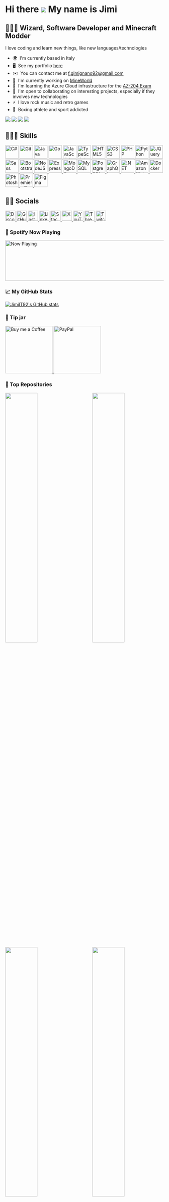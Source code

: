 Hi there ![](https://user-images.githubusercontent.com/18350557/176309783-0785949b-9127-417c-8b55-ab5a4333674e.gif) My name is Jimi
============================================================================================================================

🧙🏼‍♂️ Wizard, Software Developer and Minecraft Modder
-----------------------------------------------

I love coding and learn new things, like new languages/technologies

* 🌍  I'm currently based in Italy
* 🖥️  See my portfolio [here](http://francescogimignano.github.io/Portfolio/)
* ✉️  You can contact me at [f.gimignano92@gmail.com](mailto:f.gimignano92@gmail.com)
* 🚀  I'm currently working on [MineWorld](http://mineworldminecraft.altervista.org/blog/wp-admin/index.php)
* 🧠  I'm learning the Azure Cloud infrastructure for the [AZ-204 Exam](https://learn.microsoft.com/en-us/credentials/certifications/exams/az-204/)
* 🤝  I'm open to collaborating on interesting projects, especially if they involves new technologies
* ⚡  I love rock music and retro games
* 🥊  Boxing athlete and sport addicted

<a href="https://www.github.com/JimiIT92" target="_blank" rel="noreferrer noopener"><img src="https://img.shields.io/github/followers/JimiIT92?logo=github&style=social&color=14b8a6&labelColor=1c1917" /></a>
<a href="https://www.x.com/jimiauditore" target="_blank" rel="noreferrer noopener"><img src="https://img.shields.io/twitter/follow/jimiauditore?logo=twitter&style=social&labelColor=1c1917"/></a>
<a href="https://www.youtube.com/@minehendrix" target="_blank" rel="noreferrer noopener"><img src="https://img.shields.io/youtube/channel/subscribers/UCQMKod7OLyusuyzV4dSHBvQ?logo=youtube&style=social&labelColor=1c1917&label=YouTube"/></a>
<a href="https://www.twitch.tv/minehendrix" target="_blank" rel="noreferrer noopener"><img src="https://img.shields.io/twitch/status/minehendrix?logo=twitch&style=social&color=14b8a6&labelColor=1c1917&label=Twitch" /></a>

## 👨🏼‍💻 Skills

<p>
  <a href="https://docs.microsoft.com/en-us/dotnet/csharp/" target="_blank" rel="noreferrer noopener">
    <picture>
        <source media="(prefers-color-scheme: dark)" srcset="https://raw.githubusercontent.com/danielcranney/readme-generator/main/public/icons/skills/csharp-colored.svg" />
        <source media="(prefers-color-scheme: light)" srcset="https://raw.githubusercontent.com/danielcranney/readme-generator/main/public/icons/skills/csharp-colored.svg" />
        <img src="https://raw.githubusercontent.com/danielcranney/readme-generator/main/public/icons/skills/csharp-colored.svg" width="42" height="42" alt="C#" title="C#" />
    </picture>
  </a>
  <a href="https://git-scm.com/" target="_blank" rel="noreferrer noopener">
      <picture>
          <source media="(prefers-color-scheme: dark)" srcset="https://raw.githubusercontent.com/danielcranney/readme-generator/main/public/icons/skills/git-colored.svg" />
          <source media="(prefers-color-scheme: light)" srcset="https://raw.githubusercontent.com/danielcranney/readme-generator/main/public/icons/skills/git-colored.svg" />
        <img src="https://raw.githubusercontent.com/danielcranney/readme-generator/main/public/icons/skills/git-colored.svg" width="42" height="42" alt="Git" title="Git" />
      </picture>
  </a>
  <a href="https://www.oracle.com/java/" target="_blank" rel="noreferrer noopener">
      <picture>
          <source media="(prefers-color-scheme: dark)" srcset="https://raw.githubusercontent.com/danielcranney/readme-generator/main/public/icons/skills/java-colored.svg" />
          <source media="(prefers-color-scheme: light)" srcset="https://raw.githubusercontent.com/danielcranney/readme-generator/main/public/icons/skills/java-colored.svg" />
        <img src="https://raw.githubusercontent.com/danielcranney/readme-generator/main/public/icons/skills/java-colored.svg" width="42" height="42" alt="Java" title="Java" />
      </picture>
  </a>
  <a href="https://go.dev/doc/" target="_blank" rel="noreferrer noopener">
      <picture>
          <source media="(prefers-color-scheme: dark)" srcset="https://raw.githubusercontent.com/danielcranney/readme-generator/main/public/icons/skills/go-colored.svg" />
          <source media="(prefers-color-scheme: light)" srcset="https://raw.githubusercontent.com/danielcranney/readme-generator/main/public/icons/skills/go-colored.svg" />
        <img src="https://raw.githubusercontent.com/danielcranney/readme-generator/main/public/icons/skills/go-colored.svg" width="42" height="42" alt="Go" title="Go" />
      </picture>
  </a>
  <a href="https://developer.mozilla.org/en-US/docs/Web/JavaScript" target="_blank" rel="noreferrer noopener">
      <picture>
          <source media="(prefers-color-scheme: dark)" srcset="https://raw.githubusercontent.com/danielcranney/readme-generator/main/public/icons/skills/javascript-colored.svg" />
          <source media="(prefers-color-scheme: light)" srcset="https://raw.githubusercontent.com/danielcranney/readme-generator/main/public/icons/skills/javascript-colored.svg" />
        <img src="https://raw.githubusercontent.com/danielcranney/readme-generator/main/public/icons/skills/javascript-colored.svg" width="42" height="42" alt="JavaScript" title="JavaScript" />
      </picture>
  </a>
  <a href="https://www.typescriptlang.org/" target="_blank" rel="noreferrer noopener">
      <picture>
          <source media="(prefers-color-scheme: dark)" srcset="https://raw.githubusercontent.com/danielcranney/readme-generator/main/public/icons/skills/typescript-colored.svg" />
          <source media="(prefers-color-scheme: light)" srcset="https://raw.githubusercontent.com/danielcranney/readme-generator/main/public/icons/skills/typescript-colored.svg" />
        <img src="https://raw.githubusercontent.com/danielcranney/readme-generator/main/public/icons/skills/typescript-colored.svg" width="42" height="42" alt="TypeScript" title="TypeScript" />
      </picture>
  </a>
  <a href="https://developer.mozilla.org/en-US/docs/Glossary/HTML5" target="_blank" rel="noreferrer noopener">
      <picture>
          <source media="(prefers-color-scheme: dark)" srcset="https://raw.githubusercontent.com/danielcranney/readme-generator/main/public/icons/skills/html5-colored.svg" />
          <source media="(prefers-color-scheme: light)" srcset="https://raw.githubusercontent.com/danielcranney/readme-generator/main/public/icons/skills/html5-colored.svg" />
        <img src="https://raw.githubusercontent.com/danielcranney/readme-generator/main/public/icons/skills/html5-colored.svg" width="42" height="42" alt="HTML5" title="HTML5" />
      </picture>
  </a>
  <a href="https://www.w3.org/TR/CSS/#css" target="_blank" rel="noreferrer noopener">
      <picture>
          <source media="(prefers-color-scheme: dark)" srcset="https://raw.githubusercontent.com/danielcranney/readme-generator/main/public/icons/skills/css3-colored.svg" />
          <source media="(prefers-color-scheme: light)" srcset="https://raw.githubusercontent.com/danielcranney/readme-generator/main/public/icons/skills/css3-colored.svg" />
        <img src="https://raw.githubusercontent.com/danielcranney/readme-generator/main/public/icons/skills/css3-colored.svg" width="42" height="42" alt="CSS3" title="CSS3" />
      </picture>
  </a>
  <a href="https://www.php.net/" target="_blank" rel="noreferrer noopener">
      <picture>
          <source media="(prefers-color-scheme: dark)" srcset="https://raw.githubusercontent.com/danielcranney/readme-generator/main/public/icons/skills/php-colored.svg" />
          <source media="(prefers-color-scheme: light)" srcset="https://raw.githubusercontent.com/danielcranney/readme-generator/main/public/icons/skills/php-colored.svg" />
        <img src="https://raw.githubusercontent.com/danielcranney/readme-generator/main/public/icons/skills/php-colored.svg" width="42" height="42" alt="PHP" title="PHP" />
      </picture>
  </a>
  <a href="https://www.python.org/" target="_blank" rel="noreferrer noopener">
      <picture>
          <source media="(prefers-color-scheme: dark)" srcset="https://raw.githubusercontent.com/danielcranney/readme-generator/main/public/icons/skills/python-colored.svg" />
          <source media="(prefers-color-scheme: light)" srcset="https://raw.githubusercontent.com/danielcranney/readme-generator/main/public/icons/skills/python-colored.svg" />
        <img src="https://raw.githubusercontent.com/danielcranney/readme-generator/main/public/icons/skills/python-colored.svg" width="42" height="42" alt="Python" title="Python" />
      </picture>
  </a>
  <a href="https://jquery.com/" target="_blank" rel="noreferrer noopener">
      <picture>
          <source media="(prefers-color-scheme: dark)" srcset="https://raw.githubusercontent.com/danielcranney/readme-generator/main/public/icons/skills/jquery-colored.svg" />
          <source media="(prefers-color-scheme: light)" srcset="https://raw.githubusercontent.com/danielcranney/readme-generator/main/public/icons/skills/jquery-colored.svg" />
        <img src="https://raw.githubusercontent.com/danielcranney/readme-generator/main/public/icons/skills/jquery-colored.svg" width="42" height="42" alt="JQuery" title="JQuery" />
      </picture>
  </a>
  <a href="https://sass-lang.com/" target="_blank" rel="noreferrer noopener">
      <picture>
          <source media="(prefers-color-scheme: dark)" srcset="https://raw.githubusercontent.com/danielcranney/readme-generator/main/public/icons/skills/sass-colored.svg" />
          <source media="(prefers-color-scheme: light)" srcset="https://raw.githubusercontent.com/danielcranney/readme-generator/main/public/icons/skills/sass-colored.svg" />
        <img src="https://raw.githubusercontent.com/danielcranney/readme-generator/main/public/icons/skills/sass-colored.svg" width="42" height="42" alt="Sass" title="Sass" />
      </picture>
  </a>
  <a href="https://getbootstrap.com/" target="_blank" rel="noreferrer noopener">
      <picture>
          <source media="(prefers-color-scheme: dark)" srcset="https://raw.githubusercontent.com/danielcranney/readme-generator/main/public/icons/skills/bootstrap-colored.svg" />
          <source media="(prefers-color-scheme: light)" srcset="https://raw.githubusercontent.com/danielcranney/readme-generator/main/public/icons/skills/bootstrap-colored.svg" />
        <img src="https://raw.githubusercontent.com/danielcranney/readme-generator/main/public/icons/skills/bootstrap-colored.svg" width="42" height="42" alt="Bootstrap" title="Bootstrap" />
      </picture>
  </a>
  <a href="https://nodejs.org/en/" target="_blank" rel="noreferrer noopener">
      <picture>
          <source media="(prefers-color-scheme: dark)" srcset="https://raw.githubusercontent.com/danielcranney/readme-generator/main/public/icons/skills/nodejs-colored.svg" />
          <source media="(prefers-color-scheme: light)" srcset="https://raw.githubusercontent.com/danielcranney/readme-generator/main/public/icons/skills/nodejs-colored.svg" />
        <img src="https://raw.githubusercontent.com/danielcranney/readme-generator/main/public/icons/skills/nodejs-colored.svg" width="42" height="42" alt="NodeJS" title="NodeJS" />
      </picture>
  </a>
  <a href="https://expressjs.com/" target="_blank" rel="noreferrer noopener">
      <picture>
        <source media="(prefers-color-scheme: dark)" srcset="https://raw.githubusercontent.com/danielcranney/readme-generator/main/public/icons/skills/express-colored-dark.svg" />
        <source media="(prefers-color-scheme: light)" srcset="https://raw.githubusercontent.com/danielcranney/readme-generator/main/public/icons/skills/express-colored.svg" />
        <img src="https://raw.githubusercontent.com/danielcranney/readme-generator/main/public/icons/skills/express-colored.svg" width="42" height="42" alt="Express" title="Express" />
      </picture>
  </a>
  <a href="https://www.mongodb.com/" target="_blank" rel="noreferrer noopener">
      <picture>
          <source media="(prefers-color-scheme: dark)" srcset="https://raw.githubusercontent.com/danielcranney/readme-generator/main/public/icons/skills/mongodb-colored.svg" />
          <source media="(prefers-color-scheme: light)" srcset="https://raw.githubusercontent.com/danielcranney/readme-generator/main/public/icons/skills/mongodb-colored.svg" />
        <img src="https://raw.githubusercontent.com/danielcranney/readme-generator/main/public/icons/skills/mongodb-colored.svg" width="42" height="42" alt="MongoDB" title="MongoDB" />
      </picture>
  </a>
  <a href="https://www.mysql.com/" target="_blank" rel="noreferrer noopener">
      <picture>
          <source media="(prefers-color-scheme: dark)" srcset="https://raw.githubusercontent.com/danielcranney/readme-generator/main/public/icons/skills/mysql-colored.svg" />
          <source media="(prefers-color-scheme: light)" srcset="https://raw.githubusercontent.com/danielcranney/readme-generator/main/public/icons/skills/mysql-colored.svg" />
        <img src="https://raw.githubusercontent.com/danielcranney/readme-generator/main/public/icons/skills/mysql-colored.svg" width="42" height="42" alt="MySQL" title="MySQL" />
      </picture>
  </a>
  <a href="https://www.postgresql.org/" target="_blank" rel="noreferrer noopener">
      <picture>
          <source media="(prefers-color-scheme: dark)" srcset="https://raw.githubusercontent.com/danielcranney/readme-generator/main/public/icons/skills/postgresql-colored.svg" />
          <source media="(prefers-color-scheme: light)" srcset="https://raw.githubusercontent.com/danielcranney/readme-generator/main/public/icons/skills/postgresql-colored.svg" />
        <img src="https://raw.githubusercontent.com/danielcranney/readme-generator/main/public/icons/skills/postgresql-colored.svg" width="42" height="42" alt="PostgreSQL" title="PostgreSQL" />
      </picture>
  </a>
  <a href="https://graphql.org/" target="_blank" rel="noreferrer noopener">
      <picture>
          <source media="(prefers-color-scheme: dark)" srcset="https://raw.githubusercontent.com/danielcranney/readme-generator/main/public/icons/skills/graphql-colored.svg" />
          <source media="(prefers-color-scheme: light)" srcset="https://raw.githubusercontent.com/danielcranney/readme-generator/main/public/icons/skills/graphql-colored.svg" />
        <img src="https://raw.githubusercontent.com/danielcranney/readme-generator/main/public/icons/skills/graphql-colored.svg" width="42" height="42" alt="GraphQL" title="GraphQL" />
      </picture>
  </a>
  <a href="https://dotnet.microsoft.com/en-us/" target="_blank" rel="noreferrer noopener">
      <picture>
          <source media="(prefers-color-scheme: dark)" srcset="https://raw.githubusercontent.com/danielcranney/readme-generator/main/public/icons/skills/dot-net-colored.svg" />
          <source media="(prefers-color-scheme: light)" srcset="https://raw.githubusercontent.com/danielcranney/readme-generator/main/public/icons/skills/dot-net-colored.svg" />
        <img src="https://raw.githubusercontent.com/danielcranney/readme-generator/main/public/icons/skills/dot-net-colored.svg" width="42" height="42" alt=".NET" title=".NET" />
      </picture>
  </a>
  <a href="https://aws.amazon.com" target="_blank" rel="noreferrer noopener">
      <picture>
        <source media="(prefers-color-scheme: dark)" srcset="https://raw.githubusercontent.com/danielcranney/readme-generator/main/public/icons/skills/aws-colored-dark.svg" />
        <source media="(prefers-color-scheme: light)" srcset="https://raw.githubusercontent.com/danielcranney/readme-generator/main/public/icons/skills/aws-colored.svg" />
        <img src="https://raw.githubusercontent.com/danielcranney/readme-generator/main/public/icons/skills/aws-colored.svg" width="42" height="42" alt="Amazon Web Services" title="AWS" />
      </picture>
  </a>
  <a href="https://www.docker.com/" target="_blank" rel="noreferrer noopener">
      <picture>
          <source media="(prefers-color-scheme: dark)" srcset="https://raw.githubusercontent.com/danielcranney/readme-generator/main/public/icons/skills/docker-colored.svg" />
          <source media="(prefers-color-scheme: light)" srcset="https://raw.githubusercontent.com/danielcranney/readme-generator/main/public/icons/skills/docker-colored.svg" />
        <img src="https://raw.githubusercontent.com/danielcranney/readme-generator/main/public/icons/skills/docker-colored.svg" width="42" height="42" alt="Docker" title="Docker" />
      </picture>
  </a>
  <a href="https://www.adobe.com/uk/products/photoshop.html" target="_blank" rel="noreferrer noopener">
      <picture>
          <source media="(prefers-color-scheme: dark)" srcset="https://raw.githubusercontent.com/danielcranney/readme-generator/main/public/icons/skills/photoshop-colored.svg" />
          <source media="(prefers-color-scheme: light)" srcset="https://raw.githubusercontent.com/danielcranney/readme-generator/main/public/icons/skills/photoshop-colored.svg" />
        <img src="https://raw.githubusercontent.com/danielcranney/readme-generator/main/public/icons/skills/photoshop-colored.svg" width="42" height="42" alt="Photoshop" title="Adobe Photoshop" />
      </picture>
  </a>
  <a href="https://www.adobe.com/uk/products/premiere.html" target="_blank" rel="noreferrer noopener">
      <picture>
        <source media="(prefers-color-scheme: dark)" srcset="https://raw.githubusercontent.com/danielcranney/readme-generator/main/public/icons/skills/premierepro-colored-dark.svg" />
        <source media="(prefers-color-scheme: light)" srcset="https://raw.githubusercontent.com/danielcranney/readme-generator/main/public/icons/skills/premierepro-colored.svg" />
        <img src="https://raw.githubusercontent.com/danielcranney/readme-generator/main/public/icons/skills/premierepro-colored.svg" width="42" height="42" alt="Premiere Pro" title="Adobe Premiere Pro" />
      </picture>
  </a>
  <a href="https://www.figma.com/" target="_blank" rel="noreferrer noopener">
      <picture>
          <source media="(prefers-color-scheme: dark)" srcset="https://raw.githubusercontent.com/danielcranney/readme-generator/main/public/icons/skills/figma-colored.svg" />
          <source media="(prefers-color-scheme: light)" srcset="https://raw.githubusercontent.com/danielcranney/readme-generator/main/public/icons/skills/figma-colored.svg" />
        <img src="https://raw.githubusercontent.com/danielcranney/readme-generator/main/public/icons/skills/figma-colored.svg" width="42" height="42" alt="Figma" title="Figma" />
      </picture>
  </a>
</p>

## 🤙🏼 Socials

<p>
  <a href="https://discord.com/users/.jimi." target="_blank" rel="noreferrer noopener">
      <picture>
          <source media="(prefers-color-scheme: dark)" srcset="https://raw.githubusercontent.com/danielcranney/readme-generator/main/public/icons/socials/discord.svg" />
          <source media="(prefers-color-scheme: light)" srcset="https://raw.githubusercontent.com/danielcranney/readme-generator/main/public/icons/socials/discord.svg" />
          <img src="https://raw.githubusercontent.com/danielcranney/readme-generator/main/public/icons/socials/discord.svg" width="32" height="32" alt="Discord" title="Discord" />
      </picture>
  </a> 
  <a href="https://www.github.com/JimiIT92" target="_blank" rel="noreferrer noopener">
      <picture>
          <source media="(prefers-color-scheme: dark)" srcset="https://raw.githubusercontent.com/danielcranney/readme-generator/main/public/icons/socials/github-dark.svg" />
          <source media="(prefers-color-scheme: light)" srcset="https://raw.githubusercontent.com/danielcranney/readme-generator/main/public/icons/socials/github.svg" />
          <img src="https://raw.githubusercontent.com/danielcranney/readme-generator/main/public/icons/socials/github.svg" width="32" height="32" alt="GitHub" title="GitHub" />
      </picture>
  </a> 
  <a href="http://www.instagram.com/jimifrancesco" target="_blank" rel="noreferrer noopener">
      <picture>
          <source media="(prefers-color-scheme: dark)" srcset="https://raw.githubusercontent.com/danielcranney/readme-generator/main/public/icons/socials/instagram.svg" />
          <source media="(prefers-color-scheme: light)" srcset="https://raw.githubusercontent.com/danielcranney/readme-generator/main/public/icons/socials/instagram.svg" />
          <img src="https://raw.githubusercontent.com/danielcranney/readme-generator/main/public/icons/socials/instagram.svg" width="32" height="32" alt="Instagram" title="Instagram" />
      </picture>
  </a> 
  <a href="https://www.linkedin.com/in/francesco-gimignano-51884314a" target="_blank" rel="noreferrer noopener">
      <picture>
          <source media="(prefers-color-scheme: dark)" srcset="https://raw.githubusercontent.com/danielcranney/readme-generator/main/public/icons/socials/linkedin-dark.svg" />
          <source media="(prefers-color-scheme: light)" srcset="https://raw.githubusercontent.com/danielcranney/readme-generator/main/public/icons/socials/linkedin.svg" />
          <img src="https://raw.githubusercontent.com/danielcranney/readme-generator/main/public/icons/socials/linkedin.svg" width="32" height="32" alt="LinkedIn" title="LinkedIn" />
      </picture>
  </a> 
  <a href="https://www.stackoverflow.com/users/2695796/jimi" target="_blank" rel="noreferrer noopener">
      <picture>
          <source media="(prefers-color-scheme: dark)" srcset="https://raw.githubusercontent.com/danielcranney/readme-generator/main/public/icons/socials/stackoverflow.svg" />
          <source media="(prefers-color-scheme: light)" srcset="https://raw.githubusercontent.com/danielcranney/readme-generator/main/public/icons/socials/stackoverflow.svg" />
          <img src="https://raw.githubusercontent.com/danielcranney/readme-generator/main/public/icons/socials/stackoverflow.svg" width="32" height="32" alt="Stack Overflow" title="Stack Overflow" />
      </picture>
  </a> 
  <a href="https://www.x.com/jimiauditore" target="_blank" rel="noreferrer noopener">
      <picture>
          <source media="(prefers-color-scheme: dark)" srcset="https://raw.githubusercontent.com/danielcranney/readme-generator/main/public/icons/socials/twitter-dark.svg" />
          <source media="(prefers-color-scheme: light)" srcset="https://raw.githubusercontent.com/danielcranney/readme-generator/main/public/icons/socials/twitter.svg" />
          <img src="https://raw.githubusercontent.com/danielcranney/readme-generator/main/public/icons/socials/twitter.svg" width="32" height="32" alt="X" title="X" />
      </picture>
  </a> 
  <a href="https://www.youtube.com/@minehendrix" target="_blank" rel="noreferrer noopener">
      <picture>
          <source media="(prefers-color-scheme: dark)" srcset="https://raw.githubusercontent.com/danielcranney/readme-generator/main/public/icons/socials/youtube.svg" />
          <source media="(prefers-color-scheme: light)" srcset="https://raw.githubusercontent.com/danielcranney/readme-generator/main/public/icons/socials/youtube.svg" />
          <img src="https://raw.githubusercontent.com/danielcranney/readme-generator/main/public/icons/socials/youtube.svg" width="32" height="32" alt="YouTube" title="YouTube" />
      </picture>
  </a> 
  <a href="https://www.threads.net/@jimifrancesco" target="_blank" rel="noreferrer noopener">
      <picture>
          <source media="(prefers-color-scheme: dark)" srcset="https://raw.githubusercontent.com/danielcranney/readme-generator/main/public/icons/socials/threads-dark.svg" />
          <source media="(prefers-color-scheme: light)" srcset="https://raw.githubusercontent.com/danielcranney/readme-generator/main/public/icons/socials/threads.svg" />
          <img src="https://raw.githubusercontent.com/danielcranney/readme-generator/main/public/icons/socials/threads.svg" width="32" height="32" alt="Threads" title="Threads" />
      </picture>
  </a> 
  <a href="https://www.twitch.tv/minehendrix" target="_blank" rel="noreferrer noopener">
      <picture>
          <source media="(prefers-color-scheme: dark)" srcset="https://raw.githubusercontent.com/danielcranney/readme-generator/main/public/icons/socials/twitch.svg" />
          <source media="(prefers-color-scheme: light)" srcset="https://raw.githubusercontent.com/danielcranney/readme-generator/main/public/icons/socials/twitch.svg" />
          <img src="https://raw.githubusercontent.com/danielcranney/readme-generator/main/public/icons/socials/twitch.svg" width="32" height="32" alt="Twitch" title="Twitch" />
      </picture>
  </a>
</p>

### 🎵 Spotify Now Playing

<picture>
  <source media="(prefers-color-scheme: dark)" srcset="https://novatorem-jimiit92.vercel.app/api/spotify?background_color=151515" />
  <source media="(prefers-color-scheme: light)" srcset="https://novatorem-jimiit92.vercel.app/api/spotify" />
  <img src="https://novatorem-jimiit92.vercel.app/api/spotify?background_color=151515" width="512" height="128" alt="Now Playing">
</picture>

### 📈 My GitHub Stats

<a href="http://www.github.com/JimiIT92">
    <picture>
        <source media="(prefers-color-scheme: dark)" srcset="https://github-readme-stats.vercel.app/api?username=JimiIT92&show_icons=true&hide=&count_private=true&title_color=ec4899&text_color=ffffff&icon_color=14b8a6&bg_color=1c1917&hide_border=true&show_icons=true" />
        <source media="(prefers-color-scheme: light)" srcset="https://github-readme-stats.vercel.app/api?username=JimiIT92&show_icons=true&hide=&count_private=true&title_color=ec4899&text_color=000000&icon_color=14b8a6&hide_border=true&show_icons=true" />
        <img src="https://github-readme-stats.vercel.app/api?username=JimiIT92&show_icons=true&hide=&count_private=true&title_color=ec4899&text_color=ffffff&icon_color=14b8a6&bg_color=1c1917&hide_border=true&show_icons=true" alt="JimiIT92's GitHub stats" />
    </picture>
</a>

### 🍯 Tip jar

<a href="https://www.buymeacoffee.com/JimiIT92" target="_blank" rel="noreferrer noopener">
    <picture>
        <source media="(prefers-color-scheme: dark)" srcset="https://cdn.buymeacoffee.com/buttons/v2/default-pink.png" />
        <source media="(prefers-color-scheme: light)" srcset="https://cdn.buymeacoffee.com/buttons/v2/default-pink.png" />
        <img src="https://cdn.buymeacoffee.com/buttons/v2/default-pink.png" width="150" alt="Buy me a Coffee" title="Buy me a Coffee" />
    </picture>
</a>
<a href="https://www.paypal.com/donate/?cmd=_s-xclick&hosted_button_id=26VTWV4CY282S&ssrt=1703767258821" target="_blank" rel="noreferrer noopener">
    <picture>
        <source media="(prefers-color-scheme: dark)" srcset="https://upload.wikimedia.org/wikipedia/commons/thumb/3/39/PayPal_logo.svg/1280px-PayPal_logo.svg.png" />
        <source media="(prefers-color-scheme: light)" srcset="https://upload.wikimedia.org/wikipedia/commons/thumb/3/39/PayPal_logo.svg/1280px-PayPal_logo.svg.png" />
        <img src="https://upload.wikimedia.org/wikipedia/commons/thumb/3/39/PayPal_logo.svg/1280px-PayPal_logo.svg.png" width="150" alt="PayPal" title="PayPal" />
    </picture>
</a>

### 🏅 Top Repositories

<a href="https://github.com/JimiIT92/MineWorld">
    <picture>
        <source media="(prefers-color-scheme: dark)" srcset="https://github-readme-stats.vercel.app/api/pin/?username=JimiIT92&repo=MineWorld&title_color=ec4899&text_color=ffffff&icon_color=14b8a6&bg_color=1c1917&hide_border=true&locale=en" />
        <source media="(prefers-color-scheme: light)" srcset="https://github-readme-stats.vercel.app/api/pin/?username=JimiIT92&repo=MineWorld&title_color=ec4899&text_color=000000&icon_color=14b8a6&locale=en" />
        <img align="left" width="45%" src="https://github-readme-stats.vercel.app/api/pin/?username=JimiIT92&repo=MineWorld&title_color=ec4899&text_color=ffffff&icon_color=14b8a6&bg_color=1c1917&hide_border=true&locale=en" />
    </picture>
</a>
<a href="https://github.com/JimiIT92/UniverseGuard2">
    <picture>
        <source media="(prefers-color-scheme: dark)" srcset="https://github-readme-stats.vercel.app/api/pin/?username=JimiIT92&repo=UniverseGuard2&title_color=ec4899&text_color=ffffff&icon_color=14b8a6&bg_color=1c1917&hide_border=true&locale=en" />
        <source media="(prefers-color-scheme: light)" srcset="https://github-readme-stats.vercel.app/api/pin/?username=JimiIT92&repo=UniverseGuard2&title_color=ec4899&text_color=000000&icon_color=14b8a6&locale=en" />
        <img align="right" width="45%" src="https://github-readme-stats.vercel.app/api/pin/?username=JimiIT92&repo=UniverseGuard2&title_color=ec4899&text_color=ffffff&icon_color=14b8a6&bg_color=1c1917&hide_border=true&locale=en" />
    </picture>
</a>
<a href="https://github.com/JimiIT92/Minepedia">
    <picture>
        <source media="(prefers-color-scheme: dark)" srcset="https://github-readme-stats.vercel.app/api/pin/?username=JimiIT92&repo=Minepedia&title_color=ec4899&text_color=ffffff&icon_color=14b8a6&bg_color=1c1917&hide_border=true&locale=en" />
        <source media="(prefers-color-scheme: light)" srcset="https://github-readme-stats.vercel.app/api/pin/?username=JimiIT92&repo=Minepedia&title_color=ec4899&text_color=000000&icon_color=14b8a6&locale=en" />
        <img align="left" width="45%" src="https://github-readme-stats.vercel.app/api/pin/?username=JimiIT92&repo=Minepedia&title_color=ec4899&text_color=ffffff&icon_color=14b8a6&bg_color=1c1917&hide_border=true&locale=en" />
    </picture>
</a>
<a href="https://github.com/JimiIT92/BetterSnowierSnow">
    <picture>
        <source media="(prefers-color-scheme: dark)" srcset="https://github-readme-stats.vercel.app/api/pin/?username=JimiIT92&repo=BetterSnowierSnow&title_color=ec4899&text_color=ffffff&icon_color=14b8a6&bg_color=1c1917&hide_border=true&locale=en" />
        <source media="(prefers-color-scheme: light)" srcset="https://github-readme-stats.vercel.app/api/pin/?username=JimiIT92&repo=BetterSnowierSnow&title_color=ec4899&text_color=000000&icon_color=14b8a6&locale=en" />
        <img align="right" width="45%" src="https://github-readme-stats.vercel.app/api/pin/?username=JimiIT92&repo=BetterSnowierSnow&title_color=ec4899&text_color=ffffff&icon_color=14b8a6&bg_color=1c1917&hide_border=true&locale=en" />
    </picture>
</a>
<a href="https://github.com/JimiIT92/BundlesMod">
    <picture>
        <source media="(prefers-color-scheme: dark)" srcset="https://github-readme-stats.vercel.app/api/pin/?username=JimiIT92&repo=BundlesMod&title_color=ec4899&text_color=ffffff&icon_color=14b8a6&bg_color=1c1917&hide_border=true&locale=en" />
        <source media="(prefers-color-scheme: light)" srcset="https://github-readme-stats.vercel.app/api/pin/?username=JimiIT92&repo=BundlesMod&title_color=ec4899&text_color=000000&icon_color=14b8a6&locale=en" />
        <img align="left" width="45%" src="https://github-readme-stats.vercel.app/api/pin/?username=JimiIT92&repo=BundlesMod&title_color=ec4899&text_color=ffffff&icon_color=14b8a6&bg_color=1c1917&hide_border=true&locale=en" />
    </picture>
</a>
<a href="https://github.com/JimiIT92/BlazersMod">
    <picture>
        <source media="(prefers-color-scheme: dark)" srcset="https://github-readme-stats.vercel.app/api/pin/?username=JimiIT92&repo=BlazersMod&title_color=ec4899&text_color=ffffff&icon_color=14b8a6&bg_color=1c1917&hide_border=true&locale=en" />
        <source media="(prefers-color-scheme: light)" srcset="https://github-readme-stats.vercel.app/api/pin/?username=JimiIT92&repo=BlazersMod&title_color=ec4899&text_color=000000&icon_color=14b8a6&locale=en" />
        <img align="right" width="45%" src="https://github-readme-stats.vercel.app/api/pin/?username=JimiIT92&repo=BlazersMod&title_color=ec4899&text_color=ffffff&icon_color=14b8a6&bg_color=1c1917&hide_border=true&locale=en" />
    </picture>
</a>
